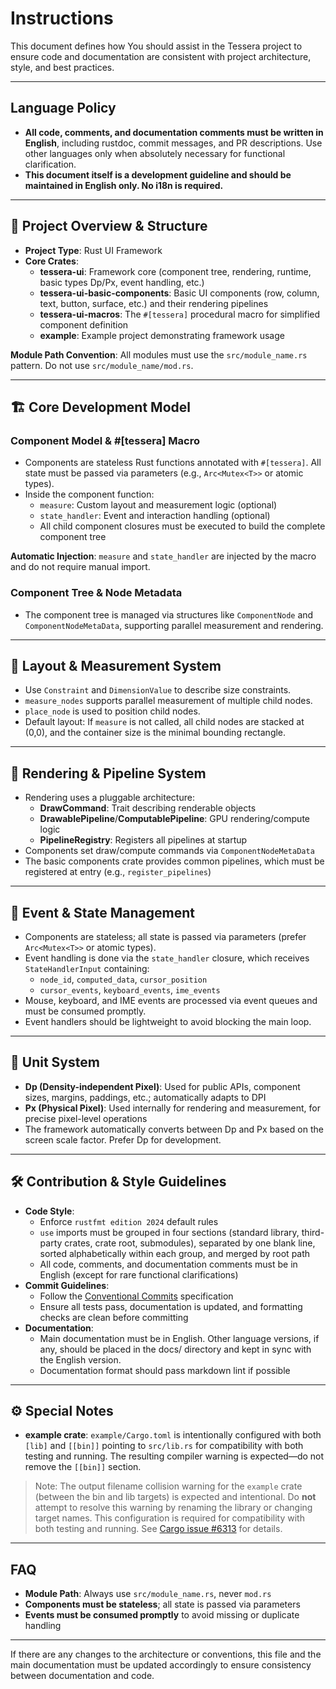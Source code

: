 # Instructions

This document defines how You should assist in the Tessera project to ensure code and documentation are consistent with project architecture, style, and best practices.

---

## Language Policy

- **All code, comments, and documentation comments must be written in English**, including rustdoc, commit messages, and PR descriptions. Use other languages only when absolutely necessary for functional clarification.
- **This document itself is a development guideline and should be maintained in English only. No i18n is required.**

---

## 🧠 Project Overview & Structure

- **Project Type**: Rust UI Framework
- **Core Crates**:
  - **tessera-ui**: Framework core (component tree, rendering, runtime, basic types Dp/Px, event handling, etc.)
  - **tessera-ui-basic-components**: Basic UI components (row, column, text, button, surface, etc.) and their rendering pipelines
  - **tessera-ui-macros**: The `#[tessera]` procedural macro for simplified component definition
  - **example**: Example project demonstrating framework usage

**Module Path Convention**: All modules must use the `src/module_name.rs` pattern. Do not use `src/module_name/mod.rs`.

---

## 🏗️ Core Development Model

### Component Model & #[tessera] Macro

- Components are stateless Rust functions annotated with `#[tessera]`. All state must be passed via parameters (e.g., `Arc<Mutex<T>>` or atomic types).
- Inside the component function:
  - `measure`: Custom layout and measurement logic (optional)
  - `state_handler`: Event and interaction handling (optional)
  - All child component closures must be executed to build the complete component tree

**Automatic Injection**: `measure` and `state_handler` are injected by the macro and do not require manual import.

### Component Tree & Node Metadata

- The component tree is managed via structures like `ComponentNode` and `ComponentNodeMetaData`, supporting parallel measurement and rendering.

---

## 📏 Layout & Measurement System

- Use `Constraint` and `DimensionValue` to describe size constraints.
- `measure_nodes` supports parallel measurement of multiple child nodes.
- `place_node` is used to position child nodes.
- Default layout: If `measure` is not called, all child nodes are stacked at (0,0), and the container size is the minimal bounding rectangle.

---

## 🎨 Rendering & Pipeline System

- Rendering uses a pluggable architecture:
  - **DrawCommand**: Trait describing renderable objects
  - **DrawablePipeline**/**ComputablePipeline**: GPU rendering/compute logic
  - **PipelineRegistry**: Registers all pipelines at startup
- Components set draw/compute commands via `ComponentNodeMetaData`
- The basic components crate provides common pipelines, which must be registered at entry (e.g., `register_pipelines`)

---

## 🎯 Event & State Management

- Components are stateless; all state is passed via parameters (prefer `Arc<Mutex<T>>` or atomic types).
- Event handling is done via the `state_handler` closure, which receives `StateHandlerInput` containing:
  - `node_id`, `computed_data`, `cursor_position`
  - `cursor_events`, `keyboard_events`, `ime_events`
- Mouse, keyboard, and IME events are processed via event queues and must be consumed promptly.
- Event handlers should be lightweight to avoid blocking the main loop.

---

## 📐 Unit System

- **Dp (Density-independent Pixel)**: Used for public APIs, component sizes, margins, paddings, etc.; automatically adapts to DPI
- **Px (Physical Pixel)**: Used internally for rendering and measurement, for precise pixel-level operations
- The framework automatically converts between Dp and Px based on the screen scale factor. Prefer Dp for development.

---

## 🛠️ Contribution & Style Guidelines

- **Code Style**:
  - Enforce `rustfmt edition 2024` default rules
  - `use` imports must be grouped in four sections (standard library, third-party crates, crate root, submodules), separated by one blank line, sorted alphabetically within each group, and merged by root path
  - All code, comments, and documentation comments must be in English (except for rare functional clarifications)
- **Commit Guidelines**:
  - Follow the [Conventional Commits](https://www.conventionalcommits.org/en/v1.0.0) specification
  - Ensure all tests pass, documentation is updated, and formatting checks are clean before committing
- **Documentation**:
  - Main documentation must be in English. Other language versions, if any, should be placed in the docs/ directory and kept in sync with the English version.
  - Documentation format should pass markdown lint if possible

---

## ⚙️ Special Notes

- **example crate**: `example/Cargo.toml` is intentionally configured with both `[lib]` and `[[bin]]` pointing to `src/lib.rs` for compatibility with both testing and running. The resulting compiler warning is expected—do not remove the `[[bin]]` section.

> Note: The output filename collision warning for the `example` crate (between the bin and lib targets) is expected and intentional. Do **not** attempt to resolve this warning by renaming the library or changing target names. This configuration is required for compatibility with both testing and running. See [Cargo issue #6313](https://github.com/rust-lang/cargo/issues/6313) for details.
---

## FAQ

- **Module Path**: Always use `src/module_name.rs`, never `mod.rs`
- **Components must be stateless**; all state is passed via parameters
- **Events must be consumed promptly** to avoid missing or duplicate handling

---

If there are any changes to the architecture or conventions, this file and the main documentation must be updated accordingly to ensure consistency between documentation and code.
